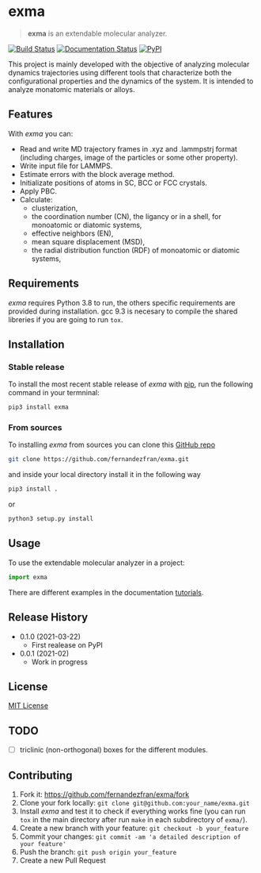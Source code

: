 # exma

> **exma** is an extendable molecular analyzer.

[![Build Status](https://travis-ci.com/fernandezfran/exma.svg?branch=master)](https://travis-ci.com/github/fernandezfran/exma)
[![Documentation Status](https://readthedocs.org/projects/exma/badge/?version=latest)](https://exma.readthedocs.io/en/latest/?badge=latest)
[![PyPI](https://img.shields.io/pypi/v/exma)](https://pypi.org/project/exma/)

This project is mainly developed with the objective of analyzing molecular dynamics trajectories using different tools that characterize both the configurational properties and the dynamics of the system. It is intended to analyze monatomic materials or alloys.


## Features

With _exma_ you can:

* Read and write MD trajectory frames in .xyz and .lammpstrj format (including charges, image of the particles or some other property).
* Write input file for LAMMPS.
* Estimate errors with the block average method.
* Initializate positions of atoms in SC, BCC or FCC crystals.
* Apply PBC.
* Calculate:
    - clusterization,
    - the coordination number (CN), the ligancy or in a shell, for monoatomic or diatomic systems,
    - effective neighbors (EN),
    - mean square displacement (MSD),
    - the radial distribution function (RDF) of monoatomic or diatomic systems,


## Requirements

_exma_ requires Python 3.8 to run, the others specific requirements are provided during installation. gcc 9.3 is necesary to compile the shared libreries if you are going to run `tox`.


## Installation

### Stable release

To install the most recent stable release of _exma_ with [pip](https://pip.pypa.io/en/stable/), run the following command in your termninal:

```bash
pip3 install exma
```

### From sources

To installing _exma_ from sources you can clone this [GitHub repo](https://github.com/fernandezfran/exma) 

```bash
git clone https://github.com/fernandezfran/exma.git
```

and inside your local directory install it in the following way 

```bash
pip3 install .
```

or

```bash
python3 setup.py install
```

## Usage

To use the extendable molecular analyzer in a project:

```python
import exma
```

There are different examples in the documentation [tutorials](https://exma.readthedocs.io/en/latest/tutorial.html).

## Release History

* 0.1.0 (2021-03-22)
    * First realease on PyPI
* 0.0.1 (2021-02)
    * Work in progress


## License

[MIT License](https://github.com/fernandezfran/exma/blob/master/LICENSE)


## TODO

- [ ] triclinic (non-orthogonal) boxes for the different modules.


## Contributing

1. Fork it: <https://github.com/fernandezfran/exma/fork>
2. Clone your fork locally: `git clone git@github.com:your_name/exma.git`
3. Install _exma_ and test it to check if everything works fine (you can run `tox` in the main directory after run `make` in each subdirectory of `exma/`).
4. Create a new branch with your feature: `git checkout -b your_feature`
5. Commit your changes: `git commit -am 'a detailed description of your feature'`
6. Push the branch: `git push origin your_feature`
7. Create a new Pull Request
